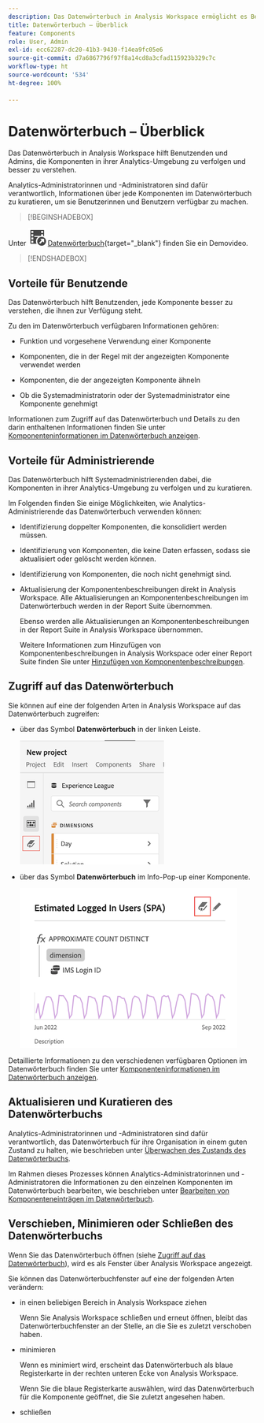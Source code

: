 ```yaml
---
description: Das Datenwörterbuch in Analysis Workspace ermöglicht es Benutzenden, die verschiedenen Komponenten in Analysis Workspace zu katalogisieren und im Auge zu behalten, einschließlich ihres Verwendungszwecks, welche genehmigt sind, welche Duplikate sind usw.
title: Datenwörterbuch – Überblick
feature: Components
role: User, Admin
exl-id: ecc62287-dc20-41b3-9430-f14ea9fc05e6
source-git-commit: d7a6867796f97f8a14cd8a3cfad115923b329c7c
workflow-type: ht
source-wordcount: '534'
ht-degree: 100%

---
```


# Datenwörterbuch – Überblick

Das Datenwörterbuch in Analysis Workspace hilft Benutzenden und Admins, die Komponenten in ihrer Analytics-Umgebung zu verfolgen und besser zu verstehen.

Analytics-Administratorinnen und -Administratoren sind dafür verantwortlich, Informationen über jede Komponenten im Datenwörterbuch zu kuratieren, um sie Benutzerinnen und Benutzern verfügbar zu machen.


>[!BEGINSHADEBOX]

Unter ![VideoCheckedOut](/help/assets/icons/VideoCheckedOut.svg) [Datenwörterbuch](https://video.tv.adobe.com/v/3418028?quality=12&learn=on){target="_blank"} finden Sie ein Demovideo.

>[!ENDSHADEBOX]


## Vorteile für Benutzende

Das Datenwörterbuch hilft Benutzenden, jede Komponente besser zu verstehen, die ihnen zur Verfügung steht.

Zu den im Datenwörterbuch verfügbaren Informationen gehören:

* Funktion und vorgesehene Verwendung einer Komponente

* Komponenten, die in der Regel mit der angezeigten Komponente verwendet werden

* Komponenten, die der angezeigten Komponente ähneln

* Ob die Systemadministratorin oder der Systemadministrator eine Komponente genehmigt

Informationen zum Zugriff auf das Datenwörterbuch und Details zu den darin enthaltenen Informationen finden Sie unter [Komponenteninformationen im Datenwörterbuch anzeigen](/help/analyze/analysis-workspace/components/data-dictionary/view-data-dictionary.md).

## Vorteile für Administrierende

Das Datenwörterbuch hilft Systemadministrierenden dabei, die Komponenten in ihrer Analytics-Umgebung zu verfolgen und zu kuratieren.

Im Folgenden finden Sie einige Möglichkeiten, wie Analytics-Administrierende das Datenwörterbuch verwenden können:

* Identifizierung doppelter Komponenten, die konsolidiert werden müssen.

* Identifizierung von Komponenten, die keine Daten erfassen, sodass sie aktualisiert oder gelöscht werden können.

* Identifizierung von Komponenten, die noch nicht genehmigt sind.

* Aktualisierung der Komponentenbeschreibungen direkt in Analysis Workspace. Alle Aktualisierungen an Komponentenbeschreibungen im Datenwörterbuch werden in der Report Suite übernommen.

  Ebenso werden alle Aktualisierungen an Komponentenbeschreibungen in der Report Suite in Analysis Workspace übernommen.

  Weitere Informationen zum Hinzufügen von Komponentenbeschreibungen in Analysis Workspace oder einer Report Suite finden Sie unter [Hinzufügen von Komponentenbeschreibungen](/help/analyze/analysis-workspace/components/add-component-descriptions.md).

## Zugriff auf das Datenwörterbuch

Sie können auf eine der folgenden Arten in Analysis Workspace auf das Datenwörterbuch zugreifen:

* über das Symbol **Datenwörterbuch** in der linken Leiste.

  ![Datenwörterbuchsymbol in der linken Leiste](assets/data-dictionary-access-icon.png)

* über das Symbol **Datenwörterbuch** im Info-Pop-up einer Komponente.

  ![Datenwörterbuchsymbol im Info-Pop-up](assets/data-dictionary-access-infopopover.png)
  <!--update screenshot; this was taken from a mock-->

Detaillierte Informationen zu den verschiedenen verfügbaren Optionen im Datenwörterbuch finden Sie unter [Komponenteninformationen im Datenwörterbuch anzeigen](/help/analyze/analysis-workspace/components/data-dictionary/view-data-dictionary.md).

## Aktualisieren und Kuratieren des Datenwörterbuchs

Analytics-Administratorinnen und -Administratoren sind dafür verantwortlich, das Datenwörterbuch für ihre Organisation in einem guten Zustand zu halten, wie beschrieben unter [Überwachen des Zustands des Datenwörterbuchs](/help/analyze/analysis-workspace/components/data-dictionary/monitor-data-dictionary-health.md).

Im Rahmen dieses Prozesses können Analytics-Administratorinnen und -Administratoren die Informationen zu den einzelnen Komponenten im Datenwörterbuch bearbeiten, wie beschrieben unter [Bearbeiten von Komponenteneinträgen im Datenwörterbuch](/help/analyze/analysis-workspace/components/data-dictionary/edit-entries-data-dictionary.md).

## Verschieben, Minimieren oder Schließen des Datenwörterbuchs

Wenn Sie das Datenwörterbuch öffnen (siehe [Zugriff auf das Datenwörterbuch](#access-the-data-dictionary)), wird es als Fenster über Analysis Workspace angezeigt.

Sie können das Datenwörterbuchfenster auf eine der folgenden Arten verändern:

* in einen beliebigen Bereich in Analysis Workspace ziehen

  Wenn Sie Analysis Workspace schließen und erneut öffnen, bleibt das Datenwörterbuchfenster an der Stelle, an die Sie es zuletzt verschoben haben. <!--True?-->

* minimieren

  Wenn es minimiert wird, erscheint das Datenwörterbuch als blaue Registerkarte in der rechten unteren Ecke von Analysis Workspace.

  Wenn Sie die blaue Registerkarte auswählen, wird das Datenwörterbuch für die Komponente geöffnet, die Sie zuletzt angesehen haben.

* schließen

